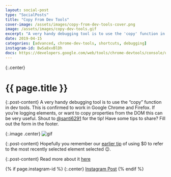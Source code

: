 ```yaml
---
layout: social-post
type: "SocialPosts"
title: "Copy From Dev Tools"
cover-image: /assets/images/copy-from-dev-tools-cover.png
image: /assets/images/copy-dev-tools.gif
excerpt: "A very handy debugging tool is to use the 'copy' function in dev tools."
date: 2019-04-15
categories: [advanced, chrome-dev-tools, shortcuts, debugging]
instagram-id: BwSa8xvBlDh
docs: https://developers.google.com/web/tools/chrome-devtools/console/utilities
---
```

{:.center}
# {{ page.title }}

{:.post-content}
A very handy debugging tool is to use the “copy” function in dev tools. This is 
confirmed to work in Google Chrome and Firefox. If you’re logging elements, or 
want to copy properties from the DOM this can be very useful. 
Shout to <a href="https://www.instagram.com/santi6291/" target="_blank">@santi6291</a> 
for the tip! Have some tips to share? Fill out the form in the footer. 

{:.image .center}
![gif]({{page.image}})

{:.post-content}
Hopefully you remember our [earlier tip](/social-posts/dollar-sign-devtools/) of using $0 to refer to the most recently selected element selected 😉.

{:.post-content}
Read more about it <a href="{{page.docs}}" target="_blank">here</a>

{% if page.instagram-id %}
{:.center}
<a class="insta-link" href="https://www.instagram.com/p/{{page.instagram-id}}" target="_blank">Instagram Post</a>
{% endif %}
